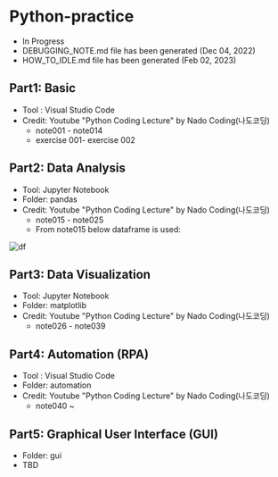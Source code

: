 # Python-practice
- In Progress
- DEBUGGING_NOTE.md file has been generated (Dec 04, 2022)
- HOW_TO_IDLE.md file has been generated (Feb 02, 2023)

## Part1: Basic
- Tool : Visual Studio Code
- Credit: Youtube "Python Coding Lecture" by Nado Coding(나도코딩)
    - note001 - note014
    - exercise 001- exercise 002

## Part2: Data Analysis 
- Tool: Jupyter Notebook
- Folder: pandas
- Credit: Youtube "Python Coding Lecture" by Nado Coding(나도코딩)
    - note015 - note025
    - From note015 below dataframe is used:

![df](https://user-images.githubusercontent.com/91002274/196036209-5749b56d-ef46-44e6-9c6f-20421492495b.png)

## Part3: Data Visualization
- Tool: Jupyter Notebook
- Folder: matplotlib
- Credit: Youtube "Python Coding Lecture" by Nado Coding(나도코딩)
    - note026 - note039

## Part4: Automation (RPA)
- Tool : Visual Studio Code
- Folder: automation
- Credit: Youtube "Python Coding Lecture" by Nado Coding(나도코딩)
    - note040 ~

## Part5: Graphical User Interface (GUI)
- Folder: gui
- TBD


